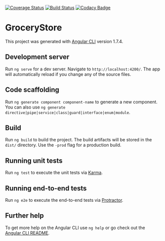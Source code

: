[![Coverage Status](https://coveralls.io/repos/github/ngaxavi/grocery-store/badge.svg?branch=master)](https://coveralls.io/github/ngaxavi/grocery-store?branch=master)
[![Build Status](https://travis-ci.org/ngaxavi/grocery-store.svg?branch=master)](https://travis-ci.org/ngaxavi/grocery-store)
[![Codacy Badge](https://api.codacy.com/project/badge/Grade/f650e6e555674d22a6f4a54a741c0ed7)](https://www.codacy.com/app/ngaxavi/grocery-store?utm_source=github.com&amp;utm_medium=referral&amp;utm_content=ngaxavi/grocery-store&amp;utm_campaign=Badge_Grade)

# GroceryStore

This project was generated with [Angular CLI](https://github.com/angular/angular-cli) version 1.7.4.

## Development server

Run `ng serve` for a dev server. Navigate to `http://localhost:4200/`. The app will automatically reload if you change any of the source files.

## Code scaffolding

Run `ng generate component component-name` to generate a new component. You can also use `ng generate directive|pipe|service|class|guard|interface|enum|module`.

## Build

Run `ng build` to build the project. The build artifacts will be stored in the `dist/` directory. Use the `-prod` flag for a production build.

## Running unit tests

Run `ng test` to execute the unit tests via [Karma](https://karma-runner.github.io).

## Running end-to-end tests

Run `ng e2e` to execute the end-to-end tests via [Protractor](http://www.protractortest.org/).

## Further help

To get more help on the Angular CLI use `ng help` or go check out the [Angular CLI README](https://github.com/angular/angular-cli/blob/master/README.md).
